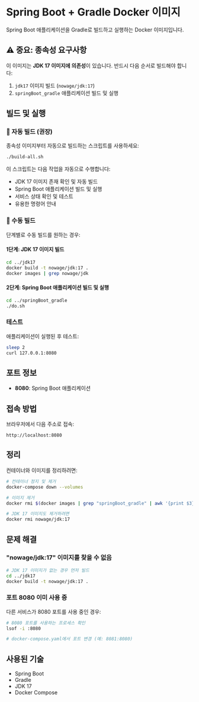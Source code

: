 # Spring Boot + Gradle Docker 이미지
Spring Boot 애플리케이션을 Gradle로 빌드하고 실행하는 Docker 이미지입니다.

## ⚠️ 중요: 종속성 요구사항

이 이미지는 **JDK 17 이미지에 의존성**이 있습니다. 반드시 다음 순서로 빌드해야 합니다:

1. `jdk17` 이미지 빌드 (`nowage/jdk:17`)
2. `springBoot_gradle` 애플리케이션 빌드 및 실행

## 빌드 및 실행

### 🚀 자동 빌드 (권장)

종속성 이미지부터 자동으로 빌드하는 스크립트를 사용하세요:

```bash
./build-all.sh
```

이 스크립트는 다음 작업을 자동으로 수행합니다:
- JDK 17 이미지 존재 확인 및 자동 빌드
- Spring Boot 애플리케이션 빌드 및 실행
- 서비스 상태 확인 및 테스트
- 유용한 명령어 안내

### 🔧 수동 빌드

단계별로 수동 빌드를 원하는 경우:

#### 1단계: JDK 17 이미지 빌드
```bash
cd ../jdk17
docker build -t nowage/jdk:17 .
docker images | grep nowage/jdk
```

#### 2단계: Spring Boot 애플리케이션 빌드 및 실행
```bash
cd ../springBoot_gradle
./do.sh
```

### 테스트
애플리케이션이 실행된 후 테스트:
```bash
sleep 2
curl 127.0.0.1:8080
```

## 포트 정보
- **8080**: Spring Boot 애플리케이션

## 접속 방법
브라우저에서 다음 주소로 접속:
```
http://localhost:8080
```

## 정리

컨테이너와 이미지를 정리하려면:

```bash
# 컨테이너 정지 및 제거
docker-compose down --volumes

# 이미지 제거
docker rmi $(docker images | grep "springBoot_gradle" | awk '{print $3}')

# JDK 17 이미지도 제거하려면
docker rmi nowage/jdk:17
```

## 문제 해결

### "nowage/jdk:17" 이미지를 찾을 수 없음
```bash
# JDK 17 이미지가 없는 경우 먼저 빌드
cd ../jdk17
docker build -t nowage/jdk:17 .
```

### 포트 8080 이미 사용 중
다른 서비스가 8080 포트를 사용 중인 경우:
```bash
# 8080 포트를 사용하는 프로세스 확인
lsof -i :8080

# docker-compose.yaml에서 포트 변경 (예: 8081:8080)
```

## 사용된 기술
- Spring Boot
- Gradle  
- JDK 17
- Docker Compose